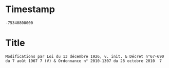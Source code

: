 # Timestamp
```
-75340800000
```

# Title
```
Modifications par Loi du 13 décembre 1926, v. init. & Décret n°67-690 du 7 août 1967 7 (V) & Ordonnance n° 2010-1307 du 28 octobre 2010  7
```